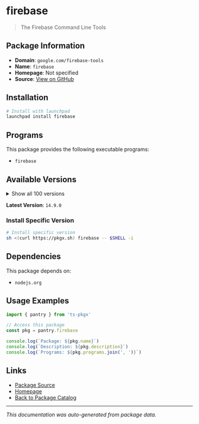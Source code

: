# firebase

> The Firebase Command Line Tools

## Package Information

- **Domain**: `google.com/firebase-tools`
- **Name**: `firebase`
- **Homepage**: Not specified
- **Source**: [View on GitHub](https://github.com/pkgxdev/pantry/tree/main/projects/google.com/firebase-tools/package.yml)

## Installation

```bash
# Install with launchpad
launchpad install firebase
```

## Programs

This package provides the following executable programs:

- `firebase`

## Available Versions

<details>
<summary>Show all 100 versions</summary>

- `14.9.0`, `14.8.0`, `14.7.0`, `14.6.0`, `14.5.1`
- `14.5.0`, `14.4.0`, `14.3.1`, `14.3.0`, `14.2.2`
- `14.2.1`, `14.2.0`, `14.1.0`, `14.0.1`, `14.0.0`
- `13.35.1`, `13.35.0`, `13.34.0`, `13.33.0`, `13.32.0`
- `13.31.2`, `13.31.1`, `13.31.0`, `13.30.0`, `13.29.3`
- `13.29.2`, `13.29.1`, `13.29.0`, `13.28.0`, `13.27.0`
- `13.26.0`, `13.25.0`, `13.24.2`, `13.24.1`, `13.24.0`
- `13.23.1`, `13.22.1`, `13.22.0`, `13.21.0`, `13.20.2`
- `13.20.1`, `13.20.0`, `13.19.0`, `13.18.0`, `13.17.0`
- `13.16.0`, `13.15.4`, `13.15.3`, `13.15.2`, `13.15.1`
- `13.15.0`, `13.14.2`, `13.14.1`, `13.14.0`, `13.13.3`
- `13.13.2`, `13.13.1`, `13.13.0`, `13.12.0`, `13.11.4`
- `13.11.3`, `13.11.2`, `13.11.1`, `13.11.0`, `13.10.2`
- `13.10.1`, `13.10.0`, `13.9.0`, `13.8.3`, `13.8.2`
- `13.8.1`, `13.8.0`, `13.7.5`, `13.7.4`, `13.7.3`
- `13.7.2`, `13.7.1`, `13.7.0`, `13.6.1`, `13.6.0`
- `13.5.2`, `13.5.1`, `13.5.0`, `13.4.1`, `13.4.0`
- `13.3.1`, `13.3.0`, `13.2.1`, `13.2.0`, `13.1.0`
- `13.0.3`, `13.0.2`, `13.0.1`, `13.0.0`, `12.9.1`
- `12.9.0`, `12.8.1`, `12.8.0`, `12.7.0`, `12.6.2`

</details>

**Latest Version**: `14.9.0`

### Install Specific Version

```bash
# Install specific version
sh <(curl https://pkgx.sh) firebase -- $SHELL -i
```

## Dependencies

This package depends on:

- `nodejs.org`

## Usage Examples

```typescript
import { pantry } from 'ts-pkgx'

// Access this package
const pkg = pantry.firebase

console.log(`Package: ${pkg.name}`)
console.log(`Description: ${pkg.description}`)
console.log(`Programs: ${pkg.programs.join(', ')}`)
```

## Links

- [Package Source](https://github.com/pkgxdev/pantry/tree/main/projects/google.com/firebase-tools/package.yml)
- [Homepage](#)
- [Back to Package Catalog](../../../package-catalog.md)

---

*This documentation was auto-generated from package data.*
